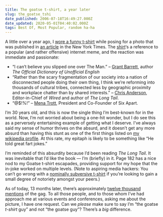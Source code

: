 ```yaml
---
title: The goatse t-shirt, a year later
slug: the_goatse_tshi
date_published: 2006-07-18T16:49:27.000Z
date_updated: 2020-05-01T04:40:02.000Z
tags: Best Of, Most Popular, random ha-ha
---
```


A little over a year ago, I [wore a funny t-shirt](__GHOST_URL__/2005/06/02/defining_ones_i/) while posing for a photo that was published in [an article](http://www.nytimes.com/2005/06/02/fashion/thursdaystyles/02GOOGLE.html) in the New York Times. The [shirt](http://www.threadless.com/product/235/Goatse)‘s a reference to a popular (and rather offensive) internet meme, and the reaction was immediate and passionate:

- “I can’t believe you slipped one over The Man.” – [Grant Barrett](http://www.grantbarrett.com/), author *The Official Dictionary of Unofficial English*
- “Rather than the scary fragmentation of our society into a nation of disconnected people doing their own thing, I think we’re reforming into thousands of cultural tribes, connected less by geographic proximity and workplace chatter than by shared interests.” – [Chris Anderson](http://longtail.typepad.com/the_long_tail/2005/06/tribal_culture.html), Editor-in-Chief of *Wired* and author of *The Long Tail*.
- “@$!%!” – [Mena Trott](http://www.sixapart.com/about/corner/), President and Co-Founder of Six Apart.

I’m 30 years old, and this is now the single thing I’m best-known for in the world. Now, I’m not worried about being a one-hit wonder, but I do see this as a perversely entertaining example of getting what I deserve. I’ve always said my sense of humor thrives on the absurd, and it doesn’t get any more absurd than having this stunt as one of the first things listed on [my wikipedia profile](http://en.wikipedia.org/wiki/Anil_Dash). At this rate, my epitaph is likely to be something like “He told great fart jokes.”

I’m reminded of this absurdity because I’d been reading *The Long Tail*. It was inevitable that I’d like the book — I’m (briefly) in it. Page 182 has a nice nod to my Goatse t-shirt escapades, providing support for my hope that the in-joke worked on multiple levels. (Note to aspiring media hackers: You can’t go wrong with a [nominally subversive t-shirt](http://i.rollingstone.com/assets/rs/110/76/images/23060_lg.jpg) if you’re looking to gain a small degree of notoriety amongst your peers.)

As of today, 13 months later, there’s approximately [twelve thousand mentions](http://www.google.com/search?hl=en&amp;q=anil+goatse) of the gag. To all those people, and to those whom I’ve had approach me at various events and conferences, asking me about the picture, I have one request. Can we *please* make sure to say I’m “the goatse *t-shirt* guy” and not “the goatse guy”? There’s a *big* difference.
